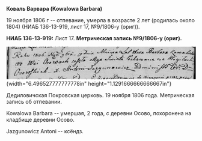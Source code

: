 **Коваль Варвара (Kowalowa Barbara)**

19 ноября 1806 г -- отпевание, умерла в возрасте 2 лет (родилась около
1804) (НИАБ 136-13-919, лист 17, №9/1806-у (ориг)).

**НИАБ 136-13-919:** Лист 17. **Метрическая запись №9/1806-у (ориг).**

![](./media/da135bf001d8b8e2e00c81feae004e6de22f8ab9.png){width="6.496527777777778in"
height="1.1291666666666667in"}

Дедиловичская Покровская церковь. 19 ноября 1806 года. Метрическая
запись об отпевании.

Kowalowa Barbara -- умершая, 2 года, с деревни Осово, похоронена на
кладбище деревни Осово.

Jazgunowicz Antoni -- ксёндз.
